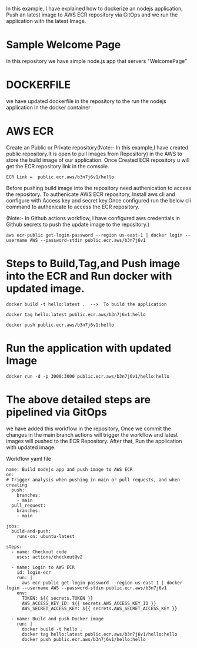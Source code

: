 In this example, I have explained how to dockerize an nodejs application, Push an latest image to AWS ECR repository via GitOps and we run the application with the latest Image.

# Sample Welcome Page

In this repository we have simple node.js app that servers "WelcomePage"

# DOCKERFILE

we have updated dockerfile in the repository to the run the nodejs application in the docker container

# AWS ECR

Create an Public or Private repository(Note:- In this example,I have created public repository.It is open to pull images from Repository) in the AWS to store the build image of our application.
Once Created ECR repository u will get the ECR repository link in the comsole.

    ECR Link =  public.ecr.aws/b3n7j6v1/hello

Before pushing build image into the repository need authenication to access the repository.
To authenicate AWS ECR repository, Install aws cli and configure with Access key and secret key.Once configured run the below cli command to authenicate to access the ECR repository.

(Note:- In Github actions workflow, I have configured aws credentials in Github secrets to push the update image to the repository.)

    aws ecr-public get-login-password --region us-east-1 | docker login --username AWS --password-stdin public.ecr.aws/b3n7j6v1

# Steps to Build,Tag,and Push image into the ECR and Run docker with updated image.

    docker build -t hello:latest .  -->  To build the application

    docker tag hello:latest public.ecr.aws/b3n7j6v1:hello

    docker push public.ecr.aws/b3n7j6v1:hello

# Run the application with updated Image

    docker run -d -p 3000:3000 public.ecr.aws/b3n7j6v1/hello:hello

# The above detailed steps are pipelined via GitOps
we have added this workflow in the repository, Once we commit the changes in the main branch actions will trigger the workflow and latest images will pushed to the ECR Repository.
After that, Run the application with updated image.

Workflow yaml file

    name: Build nodejs app and push image to AWS ECR
    on:
    # Trigger analysis when pushing in main or pull requests, and when creating 
      push:
        branches:
        - main
      pull_request:
        branches:
        - main

    jobs:
      build-and-push:
        runs-on: ubuntu-latest

    steps:
      - name: Checkout code
        uses: actions/checkout@v2

      - name: Login to AWS ECR
        id: login-ecr
        run: |
          aws ecr-public get-login-password --region us-east-1 | docker login --username AWS --password-stdin public.ecr.aws/b3n7j6v1
        env:
          TOKEN: ${{ secrets.TOKEN }}
          AWS_ACCESS_KEY_ID: ${{ secrets.AWS_ACCESS_KEY_ID }}
          AWS_SECRET_ACCESS_KEY: ${{ secrets.AWS_SECRET_ACCESS_KEY }} 

      - name: Build and push Docker image
        run: |
          docker build -t hello .
          docker tag hello:latest public.ecr.aws/b3n7j6v1/hello:hello
          docker push public.ecr.aws/b3n7j6v1/hello:hello

